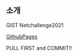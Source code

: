 
## 소개

GIST Netchallenge2021

[GithubPages](https://gist-netchallenge2021.github.io/)

PULL FIRST and COMMIT!!

